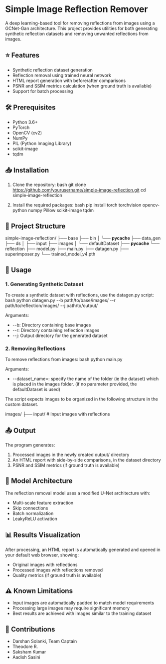 # Simple Image Reflection Remover

A deep learning-based tool for removing reflections from images using a GCNet-Gan architecture. This project provides utilities for both generating synthetic reflection datasets and removing unwanted reflections from images. 

## ⭐ Features
- Synthetic reflection dataset generation
- Reflection removal using trained neural network
- HTML report generation with before/after comparisons
- PSNR and SSIM metrics calculation (when ground truth is available)
- Support for batch processing

## 🛠 Prerequisites
- Python 3.6+
- PyTorch
- OpenCV (cv2)
- NumPy
- PIL (Python Imaging Library)
- scikit-image
- tqdm

## 📥 Installation
1. Clone the repository:
bash
git clone https://github.com/yourusername/simple-image-reflection.git
cd simple-image-reflection


2. Install the required packages:
bash
pip install torch torchvision opencv-python numpy Pillow scikit-image tqdm


## 📁 Project Structure

simple-image-reflection/
├── base
├── bin
│   └── **pycache**
├── data_gen
├── ds
│   ├── input
├── images
│   └── defaultDataset
├── **pycache**
└── reflection
├── model.py
├── main.py
├── datagen.py
├── superimposer.py
└── trained_model_v4.pth


## 🎯 Usage
### 1. Generating Synthetic Dataset
To create a synthetic dataset with reflections, use the datagen.py script:
bash
python datagen.py --b path/to/base/images/ --r path/to/reflection/images/ --j path/to/output/


Arguments:
- --b: Directory containing base images
- --r: Directory containing reflection images
- --j: Output directory for the generated dataset

### 2. Removing Reflections
To remove reflections from images:
bash
python main.py 
 

Arguments:
- --dataset_name=: specify the name of the folder (ie the dataset) which is placed in the images folder. (if no parameter provided, the defaultDataset is used)

The script expects images to be organized in the following structure in the custom dataset.

images/
├── input/       # Input images with reflections


## 📤 Output
The program generates:
1. Processed images in the newly created output/ directory
2. An HTML report with side-by-side comparisons, in the dataset directory
3. PSNR and SSIM metrics (if ground truth is available)

## 🧠 Model Architecture
The reflection removal model uses a modified U-Net architecture with:
- Multi-scale feature extraction
- Skip connections
- Batch normalization
- LeakyReLU activation

## 📊 Results Visualization
After processing, an HTML report is automatically generated and opened in your default web browser, showing:
- Original images with reflections
- Processed images with reflections removed
- Quality metrics (if ground truth is available)

## ⚠ Known Limitations
- Input images are automatically padded to match model requirements
- Processing large images may require significant memory
- Best results are achieved with images similar to the training dataset

## 👥 Contributions
- Darshan Solanki, Team Captain
- Theodore R.
- Saksham Kumar
- Aadish Sasini
